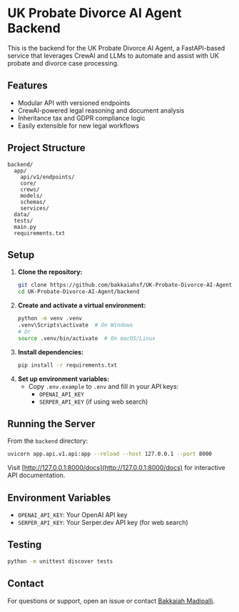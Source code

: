 # UK Probate Divorce AI Agent Backend

This is the backend for the UK Probate Divorce AI Agent, a FastAPI-based service that leverages CrewAI and LLMs to automate and assist with UK probate and divorce case processing.

## Features
- Modular API with versioned endpoints
- CrewAI-powered legal reasoning and document analysis
- Inheritance tax and GDPR compliance logic
- Easily extensible for new legal workflows

## Project Structure
```
backend/
  app/
    api/v1/endpoints/
    core/
    crews/
    models/
    schemas/
    services/
  data/
  tests/
  main.py
  requirements.txt
```

## Setup
1. **Clone the repository:**
   ```sh
   git clone https://github.com/bakkaiahsf/UK-Probate-Divorce-AI-Agent.git
   cd UK-Probate-Divorce-AI-Agent/backend
   ```
2. **Create and activate a virtual environment:**
   ```sh
   python -m venv .venv
   .venv\Scripts\activate  # On Windows
   # Or
   source .venv/bin/activate  # On macOS/Linux
   ```
3. **Install dependencies:**
   ```sh
   pip install -r requirements.txt
   ```
4. **Set up environment variables:**
   - Copy `.env.example` to `.env` and fill in your API keys:
     - `OPENAI_API_KEY`
     - `SERPER_API_KEY` (if using web search)

## Running the Server
From the `backend` directory:
```sh
uvicorn app.api.v1.api:app --reload --host 127.0.0.1 --port 8000
```

Visit [http://127.0.0.1:8000/docs](http://127.0.0.1:8000/docs) for interactive API documentation.

## Environment Variables
- `OPENAI_API_KEY`: Your OpenAI API key
- `SERPER_API_KEY`: Your Serper.dev API key (for web search)

## Testing
```sh
python -m unittest discover tests
```

## Contact
For questions or support, open an issue or contact [Bakkaiah Madipalli](mailto:bakkaiahmadipalli@gmail.com).
